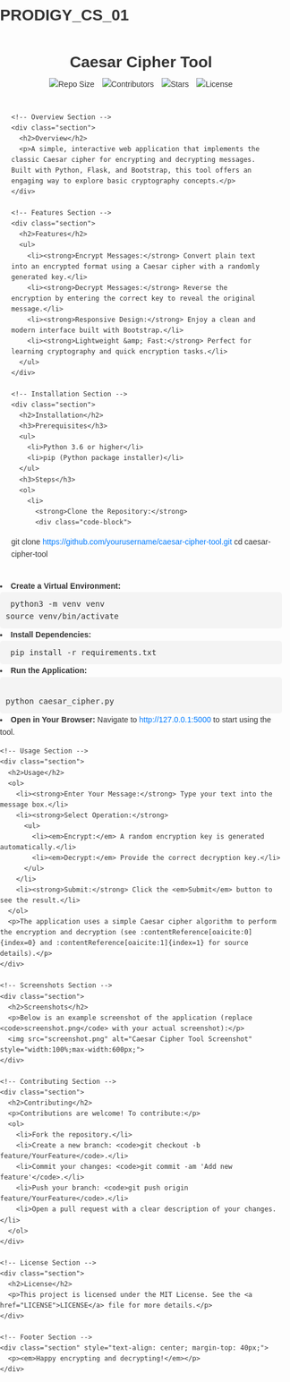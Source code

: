 # PRODIGY_CS_01
<!DOCTYPE html>
<html lang="en">
<head>
  <meta charset="UTF-8">
  <title>Caesar Cipher Tool</title>
  <style>
    body { font-family: Arial, sans-serif; line-height: 1.6; color: #333; margin: 0; padding: 0; }
    .container { max-width: 800px; margin: auto; padding: 20px; }
    .header { text-align: center; padding-bottom: 20px; }
    .header h1 { margin: 0; }
    .badges img { margin: 5px; }
    .section { margin-top: 40px; }
    .section h2 { border-bottom: 2px solid #007bff; padding-bottom: 5px; }
    .code-block { background-color: #f4f4f4; padding: 10px; border-radius: 5px; font-family: Consolas, monospace; white-space: pre-wrap; }
    a { color: #007bff; text-decoration: none; }
    a:hover { text-decoration: underline; }
  </style>
</head>
<body>
  <div class="container">
    <!-- Header Section with Badges -->
    <div class="header">
      <h1>Caesar Cipher Tool</h1>
      <div class="badges">
        <img src="https://img.shields.io/github/repo-size/yourusername/caesar-cipher-tool" alt="Repo Size">
        <img src="https://img.shields.io/github/contributors/yourusername/caesar-cipher-tool" alt="Contributors">
        <img src="https://img.shields.io/github/stars/yourusername/caesar-cipher-tool" alt="Stars">
        <img src="https://img.shields.io/github/license/yourusername/caesar-cipher-tool" alt="License">
      </div>
    </div>

    <!-- Overview Section -->
    <div class="section">
      <h2>Overview</h2>
      <p>A simple, interactive web application that implements the classic Caesar cipher for encrypting and decrypting messages. Built with Python, Flask, and Bootstrap, this tool offers an engaging way to explore basic cryptography concepts.</p>
    </div>

    <!-- Features Section -->
    <div class="section">
      <h2>Features</h2>
      <ul>
        <li><strong>Encrypt Messages:</strong> Convert plain text into an encrypted format using a Caesar cipher with a randomly generated key.</li>
        <li><strong>Decrypt Messages:</strong> Reverse the encryption by entering the correct key to reveal the original message.</li>
        <li><strong>Responsive Design:</strong> Enjoy a clean and modern interface built with Bootstrap.</li>
        <li><strong>Lightweight &amp; Fast:</strong> Perfect for learning cryptography and quick encryption tasks.</li>
      </ul>
    </div>

    <!-- Installation Section -->
    <div class="section">
      <h2>Installation</h2>
      <h3>Prerequisites</h3>
      <ul>
        <li>Python 3.6 or higher</li>
        <li>pip (Python package installer)</li>
      </ul>
      <h3>Steps</h3>
      <ol>
        <li>
          <strong>Clone the Repository:</strong>
          <div class="code-block">
git clone https://github.com/yourusername/caesar-cipher-tool.git
cd caesar-cipher-tool
          </div>
        </li>
        <li>
          <strong>Create a Virtual Environment:</strong>
          <div class="code-block">
python3 -m venv venv
source venv/bin/activate  <!-- On Windows: venv\Scripts\activate -->
          </div>
        </li>
        <li>
          <strong>Install Dependencies:</strong>
          <div class="code-block">
pip install -r requirements.txt
          </div>
        </li>
        <li>
          <strong>Run the Application:</strong>
          <div class="code-block">
python caesar_cipher.py
          </div>
        </li>
        <li>
          <strong>Open in Your Browser:</strong> Navigate to <a href="http://127.0.0.1:5000">http://127.0.0.1:5000</a> to start using the tool.
        </li>
      </ol>
    </div>

    <!-- Usage Section -->
    <div class="section">
      <h2>Usage</h2>
      <ol>
        <li><strong>Enter Your Message:</strong> Type your text into the message box.</li>
        <li><strong>Select Operation:</strong>
          <ul>
            <li><em>Encrypt:</em> A random encryption key is generated automatically.</li>
            <li><em>Decrypt:</em> Provide the correct decryption key.</li>
          </ul>
        </li>
        <li><strong>Submit:</strong> Click the <em>Submit</em> button to see the result.</li>
      </ol>
      <p>The application uses a simple Caesar cipher algorithm to perform the encryption and decryption (see :contentReference[oaicite:0]{index=0} and :contentReference[oaicite:1]{index=1} for source details).</p>
    </div>

    <!-- Screenshots Section -->
    <div class="section">
      <h2>Screenshots</h2>
      <p>Below is an example screenshot of the application (replace <code>screenshot.png</code> with your actual screenshot):</p>
      <img src="screenshot.png" alt="Caesar Cipher Tool Screenshot" style="width:100%;max-width:600px;">
    </div>

    <!-- Contributing Section -->
    <div class="section">
      <h2>Contributing</h2>
      <p>Contributions are welcome! To contribute:</p>
      <ol>
        <li>Fork the repository.</li>
        <li>Create a new branch: <code>git checkout -b feature/YourFeature</code>.</li>
        <li>Commit your changes: <code>git commit -am 'Add new feature'</code>.</li>
        <li>Push your branch: <code>git push origin feature/YourFeature</code>.</li>
        <li>Open a pull request with a clear description of your changes.</li>
      </ol>
    </div>

    <!-- License Section -->
    <div class="section">
      <h2>License</h2>
      <p>This project is licensed under the MIT License. See the <a href="LICENSE">LICENSE</a> file for more details.</p>
    </div>

    <!-- Footer Section -->
    <div class="section" style="text-align: center; margin-top: 40px;">
      <p><em>Happy encrypting and decrypting!</em></p>
    </div>
  </div>
</body>
</html>

